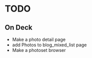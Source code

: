 # TODO

## On Deck
- Make a photo detail page
- add Photos to blog_mixed_list page
- Make a photoset browser
